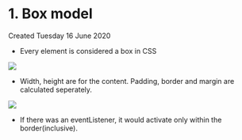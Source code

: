 # 1. Box model
Created Tuesday 16 June 2020


* Every element is considered a box in CSS

![](pasted_image%2026.png)

* Width, height are for the content. Padding, border and margin are calculated seperately.

![](pasted_image001%2017.png)

* If there was an eventListener, it would activate only within the border(inclusive).



